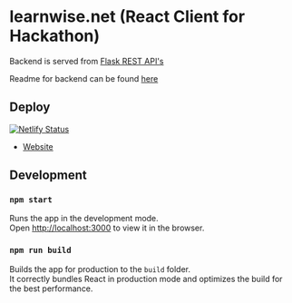 # learnwise.net (React Client for Hackathon)

Backend is served from [Flask REST API's](https://nyuhack-api-heroku.herokuapp.com/)

Readme for backend can be found [here](https://github.com/hacknyu2019/flask-backend)

## Deploy

[![Netlify Status](https://api.netlify.com/api/v1/badges/79c0179b-03ff-4f28-9e70-2a2f254c4630/deploy-status)](https://app.netlify.com/sites/friendly-lamarr-d40add/deploys)

- [Website](https://friendly-lamarr-d40add.netlify.com)

## Development

### `npm start`

Runs the app in the development mode.<br>
Open [http://localhost:3000](http://localhost:3000) to view it in the browser.


### `npm run build`

Builds the app for production to the `build` folder.<br>
It correctly bundles React in production mode and optimizes the build for the best performance.



